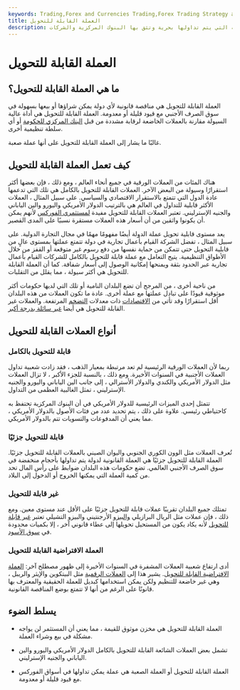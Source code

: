 ```yaml
---
keywords: Trading,Forex and Currencies Trading,Forex Trading Strategy and Education,Strategy and Education
title: العملة القابلة للتحويل
description: العملة القابلة للتحويل هي العملة التي يتم تداولها بحرية وتثق بها البنوك المركزية والشركات.
---
```


# العملة القابلة للتحويل
## ما هي العملة القابلة للتحويل؟

العملة القابلة للتحويل هي مناقصة قانونية لأي دولة يمكن شراؤها أو بيعها بسهولة في سوق الصرف الأجنبي مع قيود قليلة أو معدومة. العملة القابلة للتحويل هي أداة عالية السيولة مقارنة بالعملات الخاضعة لرقابة مشددة من قبل [البنك المركزي للحكومة](/centralbank) أو أي سلطة تنظيمية أخرى.

غالبًا ما يشار إلى العملة القابلة للتحويل على أنها عملة صعبة.

## كيف تعمل العملة القابلة للتحويل

هناك المئات من العملات الورقية في جميع أنحاء العالم ، ومع ذلك ، فإن بعضها أكثر استقرارًا وسيولة من البعض الآخر. العملات القابلة للتحويل بالكامل هي تلك التي تدعمها عادة الدول التي تتمتع بالاستقرار الاقتصادي والسياسي. على سبيل المثال ، العملات الأكثر قابلية للتداول في العالم هي بالترتيب الدولار الأمريكي واليورو والين الياباني والجنيه الإسترليني. تعتبر العملات القابلة للتحويل مفيدة [لمستثمري الفوركس](/foreign-exchange-markets) لأنهم يمكن أن يكونوا واثقين من أن أسعار هذه العملات مستقرة نسبيًا على المدى القصير.

يعد مستوى قابلية تحويل عملة الدولة أيضًا مفهومًا مهمًا في مجال التجارة الدولية. على سبيل المثال ، تفضل الشركة القيام بأعمال تجارية في دولة تتمتع عملتها بمستوى عالٍ من قابلية التحويل حتى تتمكن من حماية نفسها من دفع رسوم غير متوقعة أو القفز من خلال الأطواق التنظيمية. يتيح التعامل مع عملة قابلة للتحويل بالكامل للشركات القيام بأعمال تجارية عبر الحدود بثقة ويمنحها إمكانية الوصول إلى أسعار شفافة. كما أن العملة القابلة للتحويل هي أكثر سيولة ، مما يقلل من التقلبات.

من ناحية أخرى ، من المرجح أن تضع البلدان النامية أو تلك التي لديها حكومات أكثر موثوقية قيودًا على تبادل عملتها مع عملة أخرى. عادة ما تكون العملات من هذه البلدان أقل استقرارًا وقد تأتي من [الاقتصادات](/economy) ذات معدلات [التضخم](/inflation) المرتفعة. والعملات غير القابلة للتحويل هي أيضا [غير سائلة بدرجة أكبر](/illiquid).

## أنواع العملات القابلة للتحويل

### قابلة للتحويل بالكامل

ربما لأن العملات الورقية الرئيسية لم تعد مرتبطة بمعيار الذهب ، فقد زادت شعبية تداول العملات الأجنبية في السنوات الأخيرة. ومع ذلك ، بالنسبة للجزء الأكبر ، لا تزال العملات مثل الدولار الأمريكي والكندي والدولار الأسترالي ، إلى جانب الين الياباني واليورو والجنيه الإسترليني ، تمثل الغالبية العظمى من التداول.

تتمثل إحدى الميزات الرئيسية للدولار الأمريكي في أن البنوك المركزية تحتفظ به كاحتياطي رئيسي. علاوة على ذلك ، يتم تحديد عدد من فئات الأصول بالدولار الأمريكي ، مما يعني أن المدفوعات والتسويات تتم بالدولار الأمريكي.

### قابلة للتحويل جزئيًا

تُعرف العملات مثل الوون الكوري الجنوبي واليوان الصيني بالعملات القابلة للتحويل جزئيًا. العملة القابلة للتحويل جزئيًا هي العملة القانونية لدولة يتم تداولها بأحجام منخفضة في سوق الصرف الأجنبي العالمي. تضع حكومات هذه البلدان ضوابط على رأس المال تحد من كمية العملة التي يمكنها الخروج أو الدخول إلى البلاد.

### غير قابلة للتحويل

تمتلك جميع البلدان تقريبًا عملات قابلة للتحويل جزئيًا على الأقل عند مستوى معين. ومع ذلك ، فإن عملات مثل الريال البرازيلي [والبيزو](/blackmarket) الأرجنتيني والبيزو التشيلي تعتبر [غير قابلة للتحويل](/nonconvertiblecurrency) لأنه يكاد يكون من المستحيل تحويلها إلى عطاء قانوني آخر ، إلا بكميات محدودة في [سوق الأسود](/blackmarket).

### العملة الافتراضية القابلة للتحويل

أدى ارتفاع شعبية العملات المشفرة في السنوات الأخيرة إلى ظهور مصطلح آخر: [العملة الافتراضية القابلة للتحويل](/convertible-virtual-currency). يشير هذا إلى [العملات الرقمية](/digital-money) مثل البيتكوين والإيثر والريبل ، وهي غير خاضعة للتنظيم ولكن يمكن استخدامها كبديل للعملة الحقيقية والمعترف بها قانونًا على الرغم من أنها لا تتمتع بوضع المناقصة القانونية.

## يسلط الضوء

- العملة القابلة للتحويل هي مخزن موثوق للقيمة ، مما يعني أن المستثمر لن يواجه مشكلة في بيع وشراء العملة.

- تشمل بعض العملات الشائعة القابلة للتحويل بالكامل الدولار الأمريكي واليورو والين الياباني والجنيه الإسترليني.

- العملة القابلة للتحويل أو العملة الصعبة هي عملة يمكن تداولها في أسواق الفوركس مع قيود قليلة أو معدومة.

